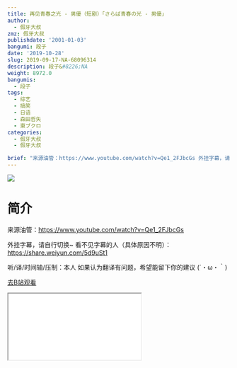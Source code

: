 ```yaml
---
title: 再见青春之光 - 男優（短剧）「さらば青春の光 - 男優」
author:
  - 假牙大叔
zmz: 假牙大叔
publishdate: '2001-01-03'
bangumi: 段子
date: '2019-10-28'
slug: 2019-09-17-NA-68096314
description: 段子&#8226;NA
weight: 8972.0
bangumis:
  - 段子
tags:
  - 综艺
  - 搞笑
  - 日语
  - 森田哲矢
  - 東ブクロ
categories:
  - 假牙大叔
  - 假牙大叔

brief: "来源油管：https://www.youtube.com/watch?v=Qe1_2FJbcGs 外挂字幕，请自行切换~ 看不见字幕的人（具体原因不明）：https://share.weiyun.com/5d9uSt1 听/译/时间轴/压制：本人 如果认为翻译有问题，希望能留下你的建议 (´・ω・｀)"
---
```

![](https://raw.githubusercontent.com/tcgriffith/owaraisite/master/static/tmpimg/de2fe14fdcf20201da7deb1f144bbd467fea9322.jpg.480.jpg)
# 简介  
来源油管：https://www.youtube.com/watch?v=Qe1_2FJbcGs

外挂字幕，请自行切换~
看不见字幕的人（具体原因不明）：https://share.weiyun.com/5d9uSt1

听/译/时间轴/压制：本人
如果认为翻译有问题，希望能留下你的建议
(´・ω・｀)  

[去B站观看](https://www.bilibili.com/video/av68096314/)
<div class ="resp-container"><iframe class="testiframe" src="//player.bilibili.com/player.html?aid=68096314"", scrolling="no", allowfullscreen="true" > </iframe></div> 
